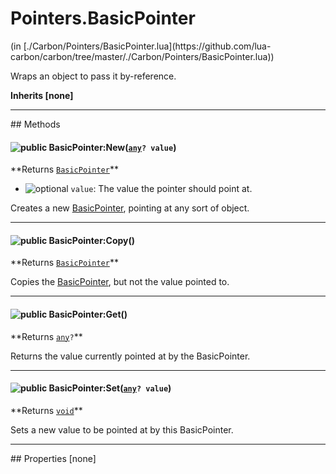 <link href="../../style.css" rel="stylesheet" type="text/css"/>
<h1 class="class-title">Pointers.BasicPointer</h1>
<span class="file-link">(in [./Carbon/Pointers/BasicPointer.lua](https://github.com/lua-carbon/carbon/tree/master/./Carbon/Pointers/BasicPointer.lua))</span><br/>

Wraps an object to pass it by-reference.

**Inherits [none]**

<hr />
## Methods
<h4 class="method-name"><img class="doc-image" alt="public" src="https://img.shields.io/badge/class-public-11b237.svg?style=flat-square" /> BasicPointer:New(<code><a href="Types#any">any</a>? value</code>)</h4>
**<span class="method-returns">Returns <code><a href="Classes/Pointers.BasicPointer">BasicPointer</a></code></span>**

- <img class="doc-image" alt="optional" src="https://img.shields.io/badge/%20-optional-0092e6.svg?style=flat-square" />  `value`: The value the pointer should point at.

Creates a new <a href="Classes/Pointers.BasicPointer">BasicPointer</a>, pointing at any sort of object.

<hr/>
<h4 class="method-name"><img class="doc-image" alt="public" src="https://img.shields.io/badge/object-public-11b237.svg?style=flat-square" /> BasicPointer:Copy()</h4>
**<span class="method-returns">Returns <code><a href="Classes/Pointers.BasicPointer">BasicPointer</a></code></span>**



Copies the <a href="Classes/Pointers.BasicPointer">BasicPointer</a>, but not the value pointed to.

<hr/>
<h4 class="method-name"><img class="doc-image" alt="public" src="https://img.shields.io/badge/object-public-11b237.svg?style=flat-square" /> BasicPointer:Get()</h4>
**<span class="method-returns">Returns <code><a href="Types#any">any</a>?</code></span>**



Returns the value currently pointed at by the BasicPointer.

<hr/>
<h4 class="method-name"><img class="doc-image" alt="public" src="https://img.shields.io/badge/object-public-11b237.svg?style=flat-square" /> BasicPointer:Set(<code><a href="Types#any">any</a>? value</code>)</h4>
**<span class="method-returns">Returns <code><a href="Types#void">void</a></code></span>**



Sets a new value to be pointed at by this BasicPointer.


<hr />
## Properties
[none]
